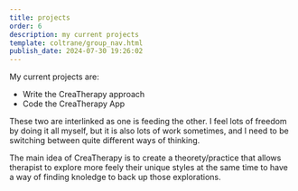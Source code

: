 ```yaml
---
title: projects
order: 6
description: my current projects
template: coltrane/group_nav.html
publish_date: 2024-07-30 19:26:02
---
```

My current projects are:
- Write the CreaTherapy approach
- Code the CreaTherapy App

These two are interlinked as one is feeding the other. I feel lots of freedom by doing it all myself, but it is also lots of work sometimes, and I need to be switching between quite different ways of thinking. 

The main idea of CreaTherapy is to create a theorety/practice that allows therapist to explore more feely their unique styles at the same time to have a way of finding knoledge to back up those explorations. 

